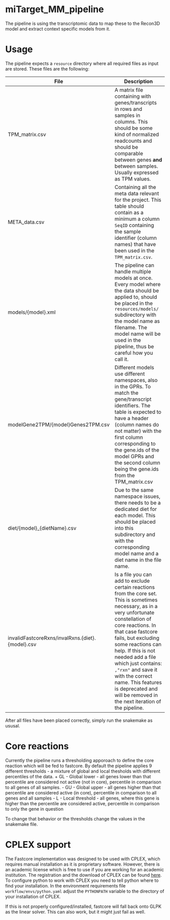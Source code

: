 # miTarget_MM_pipeline

The pipeline is using the transcriptomic data to map these to the Recon3D model and extract context specific models from it.

# Usage

The pipeline expects a `resource` directory where all required files as input are stored. These files are the following:

| File | Description |
|------|-------------|
| TPM_matrix.csv | A matrix file containing with genes/transcripts in rows and samples in columns. This should be some kind of normalized readcounts and should be comparable between genes **and** between samples. Usually expressed as TPM values. |
| META_data.csv | Containing all the meta data relevant for the project. This table should contain as a minimum a column `SeqID` containing the sample identifier (column names) that have been used in the `TPM_matrix.csv`. |
| models/{model}.xml | The pipeline can handle multiple models at once. Every model where the data should be applied to, should be placed in the `resources/models/` subdirectory with the model name as filename. The model name will be used in the pipeline, thus be careful how you call it.|
| modelGene2TPM/{model}Genes2TPM.csv | Different models use different namespaces, also in the GPRs. To match the gene/transcript identifiers. The table is expected to have a header (column names do not matter) with the first column corresponding to the gene.ids of the model GPRs and the second column being the gene.ids from the TPM_matrix.csv |
| diet/{model}_{dietName}.csv | Due to the same namespace issues, there needs to be a dedicated diet for each model. This should be placed into this subdirectory and with the corresponding model name and a diet name in the file name.|
| invalidFastcoreRxns/invalRxns.{diet}.{model}.csv | Is a file you can add to exclude certain reactions from the core set. This is sometimes necessary, as in a very unfortunate constellation of core reactions. In that case fastcore fails, but excluding some reactions can help. If this is not needed add a file which just contains: `,"rxn"` and save it with the correct name. This features is deprecated and will be removed in the next iteration of the pipeline.|


After all files have been placed correctly, simply run the snakemake as ususal.

# Core reactions

Currently the pipeline runs a thresholding apporoach to define the core reaction which will be fed to fastcore. By default the pipeline applies 9 different thresholds - a mixture of global and local thesholds with different percentiles of the data. 
    + GL<percentile> - Global lower - all genes lower than that percentile are considered not active (not in core), percentile in comparison to all genes of all samples.
    - GU<percentile> - Global upper - all genes higher than that percentile are considered active (in core), percentile in comparison to all genes and all samples
    - L<percentile> - Local threshold - all genes, where this gene is higher than the percentile are considered active, percentile in comparison to only the gene in question

To change that behavior or the thresholds change the values in the snakemake file.

# CPLEX support 

The Fastcore implementation was designed to be used with CPLEX, which requires manual installation as it is proprietary software. However, there is an academic license which is free to use if you are working for an academic institution. The registration and the download of CPLEX can be found [here](https://www.ibm.com/academic/topic/data-science). To configure python to work with CPLEX you need to tell python where to find your installation. In the environment requirements file `workflow/envs/python.yaml` adjust the `PYTHONPATH` variable to the directory of your installation of CPLEX.

If this is not properly configured/installed, fastcore will fall back onto GLPK as the linear solver. This can also work, but it might just fail as well.
